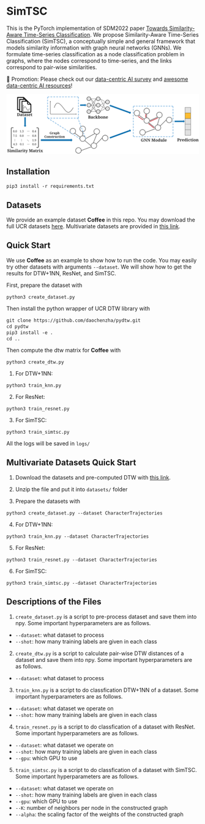 # SimTSC
This is the PyTorch implementation of SDM2022 paper [Towards Similarity-Aware Time-Series Classification](https://arxiv.org/abs/2201.01413). We propose Similarity-Aware Time-Series Classification (SimTSC), a conceptually simple and general framework that models similarity information with graph neural networks (GNNs). We formulate time-series classification as a node classification problem in graphs, where the nodes correspond to time-series, and the links correspond to pair-wise similarities.

:loudspeaker: Promotion: Please check out our [data-centric AI survey](https://arxiv.org/abs/2303.10158) and [awesome data-centric AI resources](https://github.com/daochenzha/data-centric-AI)!

<img width="800" src="overview.png" alt="overview" />

## Installation
```
pip3 install -r requirements.txt
```

## Datasets
We provide an example dataset **Coffee** in this repo. You may download the full UCR datasets [here](https://www.cs.ucr.edu/~eamonn/time_series_data_2018/). Multivariate datasets are provided in [this link](https://drive.google.com/file/d/1obj8UI_H70PR5haQKQYnYVXyp8x-lWtC/view?usp=sharing).

## Quick Start
We use **Coffee** as an example to show how to run the code. You may easily try other datasets with arguments `--dataset`. We will show how to get the results for DTW+1NN, ResNet, and SimTSC.

First, prepare the dataset with
```
python3 create_dataset.py
```

Then install the python wrapper of UCR DTW library with
```
git clone https://github.com/daochenzha/pydtw.git
cd pydtw
pip3 install -e .
cd ..
```

Then compute the dtw matrix for **Coffee** with
```
python3 create_dtw.py
```

1. For DTW+1NN:
```
python3 train_knn.py
```

2. For ResNet:
```
python3 train_resnet.py
```

3. For SimTSC:
```
python3 train_simtsc.py
```

All the logs will be saved in `logs/`

## Multivariate Datasets Quick Start
1. Download the datasets and pre-computed DTW with [this link](https://drive.google.com/file/d/1obj8UI_H70PR5haQKQYnYVXyp8x-lWtC/view?usp=sharing).

2. Unzip the file and put it into `datasets/` folder

3. Prepare the datasets with
```
python3 create_dataset.py --dataset CharacterTrajectories
```

4. For DTW+1NN:
```
python3 train_knn.py --dataset CharacterTrajectories
```

5. For ResNet:
```
python3 train_resnet.py --dataset CharacterTrajectories
```

6. For SimTSC:
```
python3 train_simtsc.py --dataset CharacterTrajectories
```

## Descriptions of the Files

1. `create_dataset.py` is a script to pre-process dataset and save them into npy. Some important hyperparameters are as follows.
*   `--dataset`: what dataset to process
*   `--shot`: how many training labels are given in each class

2. `create_dtw.py` is a script to calculate pair-wise DTW distances of a dataset and save them into npy. Some important hyperparameters are as follows.
*   `--dataset`: what dataset to process

3. `train_knn.py` is a script to do classfication DTW+1NN of a dataset. Some important hyperparameters are as follows.
*   `--dataset`: what dataset we operate on
*   `--shot`: how many training labels are given in each class

4. `train_resnet.py` is a script to do classfication of a dataset with ResNet. Some important hyperparameters are as follows.
*   `--dataset`: what dataset we operate on
*   `--shot`: how many training labels are given in each class
*   `--gpu`: which GPU to use

5. `train_simtsc.py` is a script to do classfication of a dataset with SimTSC. Some important hyperparameters are as follows.
*   `--dataset`: what dataset we operate on
*   `--shot`: how many training labels are given in each class
*   `--gpu`: which GPU to use
*   `--K`: number of neighbors per node in the constructed graph
*   `--alpha`: the scaling factor of the weights of the constructed graph

